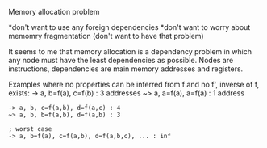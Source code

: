 Memory allocation problem

*don't want to use any foreign dependencies
*don't want to worry about memomry fragmentation (don't want to have that problem)

It seems to me that memory allocation is a dependency problem in which any node must have the least dependencies as possible. Nodes are instructions, dependencies are main memory addresses and registers.

Examples where no properties can be inferred from f and no f', inverse of f, exists:
    -> a, b=f(a), c=f(b) : 3 addresses
    ~> a, a=f(a), a=f(a) : 1 address
    
    -> a, b, c=f(a,b), d=f(a,c) : 4
    ~> a, b, b=f(a,b), d=f(a,b) : 3
    
    ; worst case
    -> a, b=f(a), c=f(a,b), d=f(a,b,c), ... : inf
    
